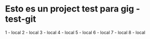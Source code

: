 # Esto es un project test para gig - test-git
1 - local
2 - local
3 - local
4 - local
5 - local
6 - local
7 - local
8 - local